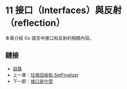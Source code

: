﻿# 11 接口（Interfaces）與反射（reflection）

本章介紹 Go 語言中接口和反射的相關內容。

## 鏈接

- [目錄](directory.md)
- 上一章：[垃圾回收和 SetFinalizer](10.8.md)
- 下一節：[接口是什麼](11.1.md)
